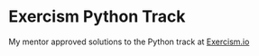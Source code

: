 # Exercism Python Track

My mentor approved solutions to the Python track at [Exercism.io](https://exercism.io)
